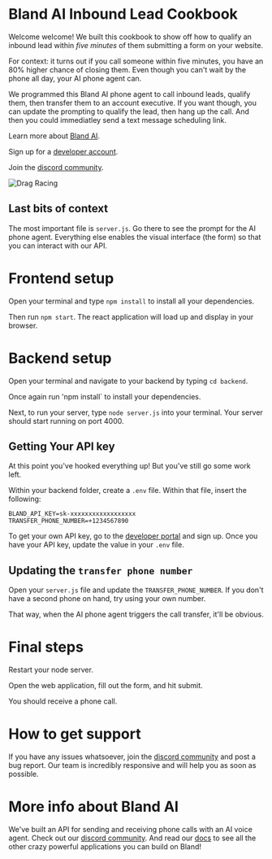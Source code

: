 # Bland AI Inbound Lead Cookbook

Welcome welcome! We built this cookbook to show off how to qualify an inbound lead within _five minutes_ of them submitting a form on your website.

For context: it turns out if you call someone within five minutes, you have an 80% higher chance of closing them. Even though you can't wait by the phone all day, your AI phone agent can.

We programmed this Bland AI phone agent to call inbound leads, qualify them, then transfer them to an account executive. If you want though, you can update the prompting to qualify the lead, then hang up the call. And then you could immediatley send a text message scheduling link.

Learn more about [Bland AI](https://www.bland.ai).

Sign up for a [developer account](https://app.bland.ai).

Join the [discord community](https://discord.gg/QvxDz8zcKe).

![Drag Racing](./public/demoimage.png)

## Last bits of context

The most important file is `server.js`. Go there to see the prompt for the AI phone agent. Everything else enables the visual interface (the form) so that you can interact with our API.

# Frontend setup

Open your terminal and type `npm install` to install all your dependencies.

Then run `npm start`. The react application will load up and display in your browser.

# Backend setup

Open your terminal and navigate to your backend by typing `cd backend`.

Once again run 'npm install` to install your dependencies.

Next, to run your server, type `node server.js` into your terminal. Your server should start running on port 4000.

## Getting Your API key

At this point you've hooked everything up! But you've still go some work left.

Within your backend folder, create a `.env` file. Within that file, insert the following:

```
BLAND_API_KEY=sk-xxxxxxxxxxxxxxxxxx
TRANSFER_PHONE_NUMBER=+1234567890
```

To get your own API key, go to the [developer portal](https://app.bland.ai) and sign up. Once you have your API key, update the value in your `.env` file.

## Updating the `transfer phone number`

Open your `server.js` file and update the `TRANSFER_PHONE_NUMBER`. If you don't have a second phone on hand, try using your own number.

That way, when the AI phone agent triggers the call transfer, it'll be obvious.

# Final steps

Restart your node server.

Open the web application, fill out the form, and hit submit.

You should receive a phone call.

# How to get support

If you have any issues whatsoever, join the [discord community](https://discord.gg/QvxDz8zcKe) and post a bug report. Our team is incredibly responsive and will help you as soon as possible.

# More info about Bland AI

We've built an API for sending and receiving phone calls with an AI voice agent. Check out our [discord community](https://discord.gg/QvxDz8zcKe). And read our [docs](https://docs.bland.ai/introduction) to see all the other crazy powerful applications you can build on Bland!
